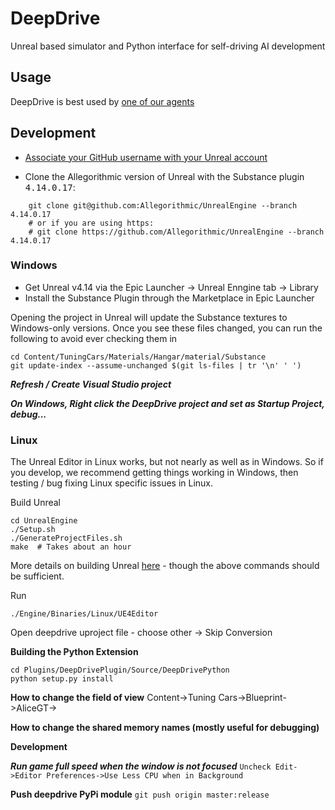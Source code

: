 # DeepDrive

Unreal based simulator and Python interface for self-driving AI development


## Usage

DeepDrive is best used by [one of our agents](https://github.com/deepdrive/deepdrive-agents)

## Development

- [Associate your GitHub username with your Unreal account](https://www.unrealengine.com/en-US/ue4-on-github)

- Clone the Allegorithmic version of Unreal with the Substance plugin <kbd>4.14.0.17</kbd>:
```
    git clone git@github.com:Allegorithmic/UnrealEngine --branch 4.14.0.17
    # or if you are using https: 
    # git clone https://github.com/Allegorithmic/UnrealEngine --branch 4.14.0.17
```

### Windows

- Get Unreal v4.14 via the Epic Launcher -> Unreal Enngine tab -> Library
- Install the Substance Plugin through the Marketplace in Epic Launcher

Opening the project in Unreal will update the Substance textures to Windows-only versions. Once you see these files changed, you can run the following to avoid ever checking them in
```
cd Content/TuningCars/Materials/Hangar/material/Substance
git update-index --assume-unchanged $(git ls-files | tr '\n' ' ')
```

***Refresh / Create Visual Studio project***

***On Windows, Right click the DeepDrive project and set as Startup Project, debug...***

### Linux

The Unreal Editor in Linux works, but not nearly as well as in Windows. So if you develop, we recommend getting things working in Windows, then testing / bug fixing Linux specific issues in Linux.

Build Unreal

```
cd UnrealEngine
./Setup.sh
./GenerateProjectFiles.sh
make  # Takes about an hour
```

More details on building Unreal [here](https://wiki.unrealengine.com/Building_On_Linux) - though the above commands should be sufficient.

Run 
```
./Engine/Binaries/Linux/UE4Editor
```

Open deepdrive uproject file - choose other -> Skip Conversion

**Building the Python Extension**
```
cd Plugins/DeepDrivePlugin/Source/DeepDrivePython
python setup.py install
```

**How to change the field of view**
Content->Tuning Cars->Blueprint->AliceGT->

**How to change the shared memory names (mostly useful for debugging)**

**Development**

***Run game full speed when the window is not focused***
```Uncheck Edit->Editor Preferences->Use Less CPU when in Background```

**Push deepdrive PyPi module**
`git push origin master:release`


